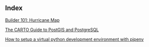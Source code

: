 ## Index


[Builder 101: Hurricane Map](Builder_101_Hurricane_Map.html)

[The CARTO Guide to PostGIS and PostgreSQL](The-CARTO-Guide-to-PostGIS-and-PostgreSQL.html)
 
[How to setup a virtual python development environment with pipenv](pipenv_setup.html)